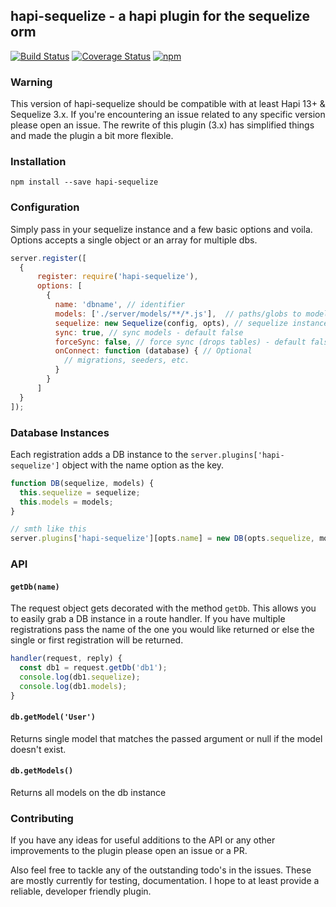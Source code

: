 ## hapi-sequelize - a hapi plugin for the sequelize orm

[![Build Status](https://travis-ci.org/danecando/hapi-sequelize.svg?branch=master)](https://travis-ci.org/danecando/hapi-sequelize)
[![Coverage Status](https://coveralls.io/repos/github/danecando/hapi-sequelize/badge.svg)](https://coveralls.io/github/danecando/hapi-sequelize)
[![npm](https://img.shields.io/npm/dm/localeval.svg)](https://www.npmjs.com/package/hapi-sequelize)


### Warning

This version of hapi-sequelize should be compatible with at least Hapi 13+ & Sequelize 3.x. If you're
encountering an issue related to any specific version please open an issue. The rewrite of this plugin
 (3.x) has simplified things and made the plugin a bit more flexible. 
 
### Installation

`npm install --save hapi-sequelize`

### Configuration

Simply pass in your sequelize instance and a few basic options and voila. Options accepts a single object
 or an array for multiple dbs.

```javascript
server.register([
  {
      register: require('hapi-sequelize'),
      options: [ 
        {
          name: 'dbname', // identifier
          models: ['./server/models/**/*.js'],  // paths/globs to model files
          sequelize: new Sequelize(config, opts), // sequelize instance
          sync: true, // sync models - default false
          forceSync: false, // force sync (drops tables) - default false
          onConnect: function (database) { // Optional
            // migrations, seeders, etc.
          }
        }
      ]
  }
]);
```

### Database Instances

Each registration adds a DB instance to the `server.plugins['hapi-sequelize']` object with the
name option as the key.

```javascript
function DB(sequelize, models) {
  this.sequelize = sequelize;
  this.models = models;
} 

// smth like this
server.plugins['hapi-sequelize'][opts.name] = new DB(opts.sequelize, models);
```

### API

#### `getDb(name)`

The request object gets decorated with the method `getDb`. This allows you to easily grab a
DB instance in a route handler. If you have multiple registrations pass the name of the one
you would like returned or else the single or first registration will be returned.

```javascript
handler(request, reply) {
  const db1 = request.getDb('db1');
  console.log(db1.sequelize);
  console.log(db1.models);
}
```

#### `db.getModel('User')`

Returns single model that matches the passed argument or null if the model doesn't exist.

#### `db.getModels()`

Returns all models on the db instance

### Contributing 
 If you have any ideas for useful additions to the API or any other improvements to the plugin
 please open an issue or a PR. 
 
 Also feel free to tackle any of the outstanding todo's in the issues. These are mostly currently
 for testing, documentation. I hope to at least provide a reliable, developer friendly plugin.
